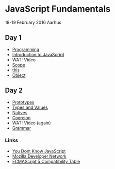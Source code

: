 # JavaScript Fundamentals

18-19 February 2016 Aarhus

## Day 1
- [Programming](docs/programming.md)
- [Introduction to JavaScript](docs/javascript.md)
- WAT! Video
- [Scope](docs/scope.md)
- [this](docs/this.md)
- [Object](docs/object.md)

## Day 2
- [Prototypes](docs/prototypes.md)
- [Types and Values](docs/types-and-values.md)
- [Natives](docs/natives.md)
- [Coercion](docs/coercion.md)
- WAT! Video (again)
- [Grammar](docs/grammar.md)

### Links
- [You Dont Know JavaScript](https://github.com/getify/You-Dont-Know-JS)
- [Mozilla Developer Network](https://developer.mozilla.org/en-US/docs/Web/JavaScript)
- [ECMAScript 5 Compatibility Table](http://kangax.github.io/compat-table/es5/)
